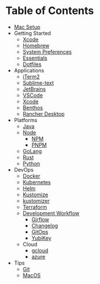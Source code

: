 # Table of Contents

- [Mac Setup](../README.md)
- Getting Started
  - [Xcode](essentials/xcode.md)
  - [Homebrew](essentials/brew.md)
  - [System Preferences](essentials/system-preferences.md)
  - [Essentials](essentials/essentials.md)
  - [Dotfiles](essentials/dotfiles.md)
- Applications
  - [iTerm2](apps/iterm2.md)
  - [Sublime-text](apps/sublime-text.md)
  - [JetBrains](apps/jetbrains.md)
  - [VSCode](apps/vscode.md)
  - [Xcode](apps/xcode.md)
  - [Benthos](apps/benthos.md)
  - [Rancher Desktop](apps/rancher-desktop.md)
- Platforms
  - [Java](platforms/java/java.md)
  - [Node](platforms/node/node.md)
    - [NPM](platforms/node/npm.md)
    - [PNPM](platforms/node/pnpm.md)
  - [GoLang](platforms/go/golang.md)
  - [Rust](platforms/rust.md)
  - [Python](platforms/python.md)
- DevOps
  - [Docker](devops/docker.md)
  - [Kubernetes](devops/kubernetes.md)
  - [Helm](devops/helm.md)
  - [Kustomize](devops/Kustomize.md)
  - [kustomizer](devops/kustomizer.md)
  - [Terraform](devops/terraform.md)
  - [Development Workflow](devops/devflow/development-workflow.md)
    - [Girflow](devops/devflow/gitflow.md)
    - [Changelog](devops/devflow/changelog.md)
    - [GitOps](devops/devflow/gitops.md)
    - [YubiKey](devops/devflow/yubikey.md)
  - Cloud
    - [gcloud](devops/cloud/gcloud.md)
    - [azure](devops/cloud/azure.md)
- Tips
  - [Git](tips/git.md)
  - [MacOS](tips/macos.md)

